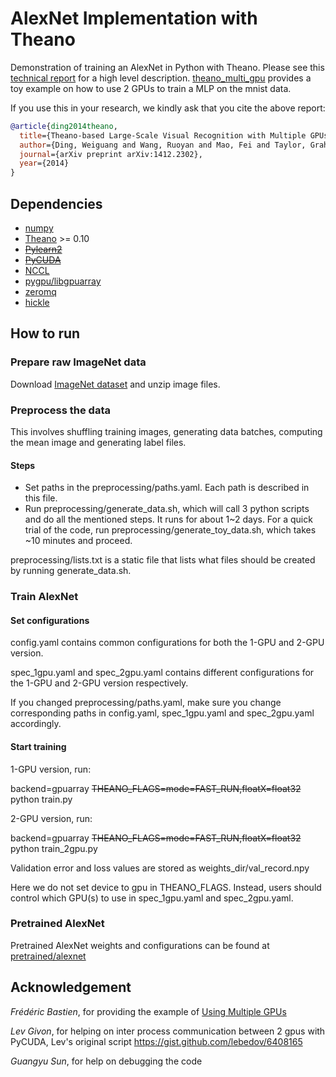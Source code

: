 # AlexNet Implementation with Theano

Demonstration of training an AlexNet in Python with Theano.
Please see this [technical report](http://arxiv.org/abs/1412.2302) for a high level description.
[theano_multi_gpu](https://github.com/uoguelph-mlrg/theano_multi_gpu) provides a toy example on how to use 2 GPUs to train a MLP on the mnist data.

If you use this in your research, we kindly ask that you cite the above report:

```bibtex
@article{ding2014theano,
  title={Theano-based Large-Scale Visual Recognition with Multiple GPUs},
  author={Ding, Weiguang and Wang, Ruoyan and Mao, Fei and Taylor, Graham},
  journal={arXiv preprint arXiv:1412.2302},
  year={2014}
}
```

## Dependencies
* [numpy](http://www.numpy.org/)
* [Theano](http://deeplearning.net/software/theano/) >= 0.10
* <s>[Pylearn2](http://deeplearning.net/software/pylearn2/)</s>
* <s>[PyCUDA](http://mathema.tician.de/software/pycuda/)</s>
* [NCCL](https://github.com/NVIDIA/nccl)
* [pygpu/libgpuarray](http://deeplearning.net/software/libgpuarray/installation.html)
* [zeromq](http://zeromq.org/bindings:python)
* [hickle](https://github.com/telegraphic/hickle)

## How to run

### Prepare raw ImageNet data
Download [ImageNet dataset](http://www.image-net.org/download-images) and unzip image files.

### Preprocess the data
This involves shuffling training images, generating data batches, computing the mean image and generating label files.

#### Steps
* Set paths in the preprocessing/paths.yaml. Each path is described in this file. 
* Run preprocessing/generate_data.sh, which will call 3 python scripts and do all the mentioned steps. It runs for about 1~2 days. For a quick trial of the code, run preprocessing/generate_toy_data.sh, which takes ~10 minutes and proceed.

preprocessing/lists.txt is a static file that lists what files should be created by running generate_data.sh.

### Train AlexNet

#### Set configurations
config.yaml contains common configurations for both the 1-GPU and 2-GPU version.

spec_1gpu.yaml and spec_2gpu.yaml contains different configurations for the 1-GPU and 2-GPU version respectively.

If you changed preprocessing/paths.yaml, make sure you change corresponding paths in config.yaml, spec_1gpu.yaml and spec_2gpu.yaml accordingly.
#### Start training

1-GPU version, run:

backend=gpuarray <s>THEANO_FLAGS=mode=FAST_RUN,floatX=float32</s> python train.py

2-GPU version, run:

backend=gpuarray <s>THEANO_FLAGS=mode=FAST_RUN,floatX=float32</s> python train_2gpu.py

Validation error and loss values are stored as weights_dir/val_record.npy

Here we do not set device to gpu in THEANO_FLAGS. Instead, users should control which GPU(s) to use in spec_1gpu.yaml and spec_2gpu.yaml.

### Pretrained AlexNet

Pretrained AlexNet weights and configurations can be found at [pretrained/alexnet](https://github.com/uoguelph-mlrg/theano_alexnet/tree/master/pretrained/alexnet)


## Acknowledgement
*Frédéric Bastien*, for providing the example of [Using Multiple GPUs](https://github.com/Theano/Theano/wiki/Using-Multiple-GPUs)

*Lev Givon*, for helping on inter process communication between 2 gpus with PyCUDA, Lev's original script https://gist.github.com/lebedov/6408165

*Guangyu Sun*, for help on debugging the code
